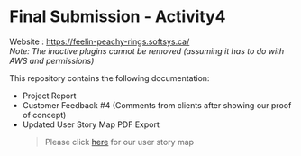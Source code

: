 # Final Submission - Activity4

Website : https://feelin-peachy-rings.softsys.ca/  
*Note: The inactive plugins cannot be removed (assuming it has to do with AWS and permissions)*

This repository contains the following documentation:  
- Project Report
- Customer Feedback #4 (Comments from clients after showing our proof of concept)
- Updated User Story Map PDF Export
  > Please click [here](https://landofooo.storiesonboard.com/m/ense-271-project) for our user story map  
